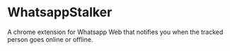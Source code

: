 # WhatsappStalker
A chrome extension for Whatsapp Web that notifies you when the tracked person goes online or offline.
